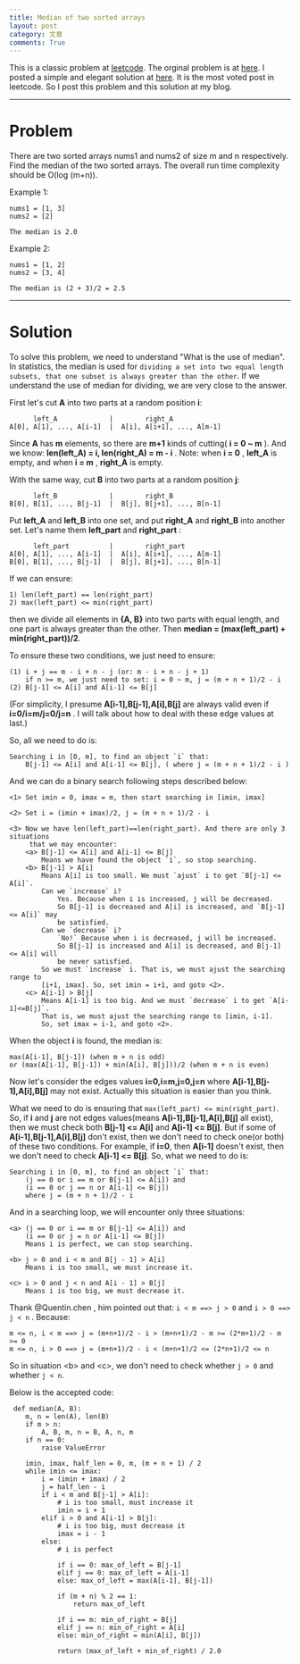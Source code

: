 ```yaml
---
title: Median of two sorted arrays
layout: post
category: 文章
comments: True
---
```


This is a classic problem at [leetcode](https://leetcode.com). The orginal problem is at [here](https://leetcode.com/problems/median-of-two-sorted-arrays). I posted a simple and elegant solution at [here](https://discuss.leetcode.com/topic/4996/share-my-o-log-min-m-n-solution-with-explanation). It is the most voted post in leetcode. So I post this problem and this solution at my blog.

<!--more-->

---

Problem
=======

There are two sorted arrays nums1 and nums2 of size m and n respectively. Find the median of the two sorted arrays. The overall run time complexity should be O(log (m+n)).

Example 1:

    nums1 = [1, 3]
    nums2 = [2]

    The median is 2.0

Example 2:

    nums1 = [1, 2]
    nums2 = [3, 4]

    The median is (2 + 3)/2 = 2.5

---

Solution
========

To solve this problem, we need to understand "What is the use of median". In statistics, the median is used for `dividing a set into two equal length subsets, that one subset is always greater than the other`. If we understand the use of median for dividing, we are very close to the answer.

First let's cut **A** into two parts at a random position **i**:
    
          left_A             |        right_A
    A[0], A[1], ..., A[i-1]  |  A[i], A[i+1], ..., A[m-1]

Since **A** has **m** elements, so there are **m+1** kinds of cutting( **i = 0 ~ m** ). And we know: **len(left\_A) = i, len(right\_A) = m - i** . Note: when **i = 0** , **left\_A** is empty, and when **i = m** , **right\_A** is empty.

With the same way, cut **B** into two parts at a random position **j**:

          left_B             |        right_B
    B[0], B[1], ..., B[j-1]  |  B[j], B[j+1], ..., B[n-1]

Put **left\_A** and **left\_B** into one set, and put **right\_A** and **right\_B** into another set. Let's name them **left\_part** and **right\_part** :

          left_part          |        right_part
    A[0], A[1], ..., A[i-1]  |  A[i], A[i+1], ..., A[m-1]
    B[0], B[1], ..., B[j-1]  |  B[j], B[j+1], ..., B[n-1]

If we can ensure:

    1) len(left_part) == len(right_part)
    2) max(left_part) <= min(right_part)

then we divide all elements in **{A, B}** into two parts with equal length, and one part is always greater than the other. Then **median = (max(left\_part) + min(right\_part))/2**.

To ensure these two conditions, we just need to ensure:

    (1) i + j == m - i + n - j (or: m - i + n - j + 1)
        if n >= m, we just need to set: i = 0 ~ m, j = (m + n + 1)/2 - i
    (2) B[j-1] <= A[i] and A[i-1] <= B[j]

(For simplicity, I presume **A[i-1],B[j-1],A[i],B[j]** are always valid even if **i=0/i=m/j=0/j=n** . I will talk about how to deal with these edge values at last.)

So, all we need to do is:

    Searching i in [0, m], to find an object `i` that:
        B[j-1] <= A[i] and A[i-1] <= B[j], ( where j = (m + n + 1)/2 - i )

And we can do a binary search following steps described below:

    <1> Set imin = 0, imax = m, then start searching in [imin, imax]

    <2> Set i = (imin + imax)/2, j = (m + n + 1)/2 - i

    <3> Now we have len(left_part)==len(right_part). And there are only 3 situations
         that we may encounter:
        <a> B[j-1] <= A[i] and A[i-1] <= B[j]
            Means we have found the object `i`, so stop searching.
        <b> B[j-1] > A[i]
            Means A[i] is too small. We must `ajust` i to get `B[j-1] <= A[i]`.
            Can we `increase` i?
                Yes. Because when i is increased, j will be decreased.
                So B[j-1] is decreased and A[i] is increased, and `B[j-1] <= A[i]` may
                be satisfied.
            Can we `decrease` i?
                `No!` Because when i is decreased, j will be increased.
                So B[j-1] is increased and A[i] is decreased, and B[j-1] <= A[i] will
                be never satisfied.
            So we must `increase` i. That is, we must ajust the searching range to
            [i+1, imax]. So, set imin = i+1, and goto <2>.
        <c> A[i-1] > B[j]
            Means A[i-1] is too big. And we must `decrease` i to get `A[i-1]<=B[j]`.
            That is, we must ajust the searching range to [imin, i-1].
            So, set imax = i-1, and goto <2>.

When the object **i** is found, the median is:

    max(A[i-1], B[j-1]) (when m + n is odd)
    or (max(A[i-1], B[j-1]) + min(A[i], B[j]))/2 (when m + n is even)

Now let's consider the edges values **i=0,i=m,j=0,j=n** where **A[i-1],B[j-1],A[i],B[j]** may not exist. Actually this situation is easier than you think. 

What we need to do is ensuring that `max(left_part) <= min(right_part)`. So, if **i** and **j** are not edges values(means **A[i-1],B[j-1],A[i],B[j]** all exist), then we must check both **B[j-1] <= A[i]** and **A[i-1] <= B[j]**. But if some of **A[i-1],B[j-1],A[i],B[j]** don't exist, then we don't need to check one(or both) of these two conditions. For example, if **i=0**, then **A[i-1]** doesn't exist, then we don't need to check **A[i-1] <= B[j]**. So, what we need to do is:

    Searching i in [0, m], to find an object `i` that:
        (j == 0 or i == m or B[j-1] <= A[i]) and
        (i == 0 or j == n or A[i-1] <= B[j])
        where j = (m + n + 1)/2 - i

And in a searching loop, we will encounter only three situations:

    <a> (j == 0 or i == m or B[j-1] <= A[i]) and
        (i == 0 or j = n or A[i-1] <= B[j])
        Means i is perfect, we can stop searching.

    <b> j > 0 and i < m and B[j - 1] > A[i]
        Means i is too small, we must increase it.

    <c> i > 0 and j < n and A[i - 1] > B[j]
        Means i is too big, we must decrease it.

Thank @Quentin.chen , him pointed out that: `i < m ==> j > 0` and `i > 0 ==> j < n` . Because:

    m <= n, i < m ==> j = (m+n+1)/2 - i > (m+n+1)/2 - m >= (2*m+1)/2 - m >= 0    
    m <= n, i > 0 ==> j = (m+n+1)/2 - i < (m+n+1)/2 <= (2*n+1)/2 <= n

So in situation \<b\> and \<c\>, we don't need to check whether `j > 0` and whether `j < n`.

Below is the accepted code:

     def median(A, B):
        m, n = len(A), len(B)
        if m > n:
            A, B, m, n = B, A, n, m
        if n == 0:
            raise ValueError

        imin, imax, half_len = 0, m, (m + n + 1) / 2
        while imin <= imax:
            i = (imin + imax) / 2
            j = half_len - i
            if i < m and B[j-1] > A[i]:
                # i is too small, must increase it
                imin = i + 1
            elif i > 0 and A[i-1] > B[j]:
                # i is too big, must decrease it
                imax = i - 1
            else:
                # i is perfect

                if i == 0: max_of_left = B[j-1]
                elif j == 0: max_of_left = A[i-1]
                else: max_of_left = max(A[i-1], B[j-1])

                if (m + n) % 2 == 1:
                    return max_of_left

                if i == m: min_of_right = B[j]
                elif j == n: min_of_right = A[i]
                else: min_of_right = min(A[i], B[j])

                return (max_of_left + min_of_right) / 2.0
